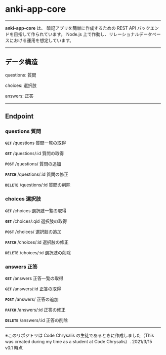 # anki-app-core

---

**anki-app-core** は、 暗記アプリを簡単に作成するための REST API バックエンドを目指して作られています。
Node.js 上で作動し、リレーショナルデータベースにおける運用を想定しています。

---

## データ構造

questions: 質問

choices: 選択肢

answers: 正答

---

## Endpoint

### questions 質問

**`GET`** /questions 質問一覧の取得

**`GET`** /questions/:id 質問の取得

**`POST`** /questions/ 質問の追加

**`PATCH`** /questions/:id 質問の修正

**`DELETE`** /questions/:id 質問の削除

### choices 選択肢

**`GET`** /choices 選択肢一覧の取得

**`GET`** /choices/:qid 選択肢の取得

**`POST`** /choices/ 選択肢の追加

**`PATCH`** /choices/:id 選択肢の修正

**`DELETE`** /choices/:id 選択肢の削除

### answers 正答

**`GET`** /answers 正答一覧の取得

**`GET`** /answers/:id 正答の取得

**`POST`** /answers/ 正答の追加

**`PATCH`** /answers/:id 正答の修正

**`DELETE`** /answers/:id 正答の削除

---

※このリポジトリは Code Chrysalis の生徒であるときに作成しました（This was created during my time as a student at Code Chrysalis）.
2021/3/15 v0.1 時点
